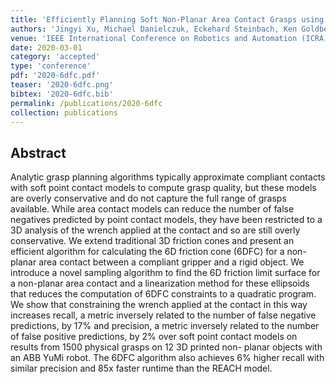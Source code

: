 ```yaml
---
title: 'Efficiently Planning Soft Non-Planar Area Contact Grasps using 6D Friction Cones'
authors: 'Jingyi Xu, Michael Danielczuk, Eckehard Steinbach, Ken Goldberg'
venue: 'IEEE International Conference on Robotics and Automation (ICRA)'
date: 2020-03-01
category: 'accepted'
type: 'conference'
pdf: '2020-6dfc.pdf'
teaser: '2020-6dfc.png'
bibtex: '2020-6dfc.bib'
permalink: /publications/2020-6dfc
collection: publications
---
```


Abstract
-------
Analytic grasp planning algorithms typically approximate compliant contacts with soft point contact models to
compute grasp quality, but these models are overly conservative and do not capture the full range of grasps available. While
area contact models can reduce the number of false negatives predicted by point contact models, they have been restricted
to a 3D analysis of the wrench applied at the contact and so are still overly conservative. We extend traditional 3D friction
cones and present an efficient algorithm for calculating the 6D friction cone (6DFC) for a non-planar area contact between
a compliant gripper and a rigid object. We introduce a novel sampling algorithm to find the 6D friction limit surface for a
non-planar area contact and a linearization method for these ellipsoids that reduces the computation of 6DFC constraints to
a quadratic program. We show that constraining the wrench applied at the contact in this way increases recall, a metric
inversely related to the number of false negative predictions, by 17% and precision, a metric inversely related to the number of false positive predictions, by 2% over soft point contact models on results from 1500 physical grasps on 12 3D printed non-
planar objects with an ABB YuMi robot. The 6DFC algorithm also achieves 6% higher recall with similar precision and 85x
faster runtime than the REACH model.
